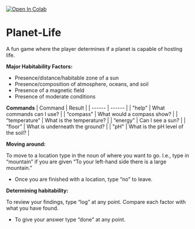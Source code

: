 [![Open In Colab](https://colab.research.google.com/assets/colab-badge.svg)](https://colab.research.google.com/drive/1q2dF2F4y52boVLcHJhljLbg6ywJRssww?usp=sharing)

# Planet-Life
A fun game where the player determines if a planet is capable of hosting life. 

__Major Habitability Factors:__
 - Presence/distance/habitable zone of a sun
 - Presence/composition of atmosphere, oceans, and soil
 - Presence of a magnetic field
 - Presence of moderate conditions
 
__Commands__
| Command | Result |
| ------ | ------ |
| "help" | What commands can I use? |
| “compass” | What would a compass show? |
| “temperature” | What is the temperature? |
| “energy” | Can I see a sun? |
| “floor” | What is underneath the ground? |
| "pH" | What is the pH level of the soil? |

__Moving around:__

To move to a location type in the noun of where you want to go.
I.e., type in “mountain” if you are given “To your left-hand side there is a large mountain.”
 - Once you are finished with a location, type “no” to leave.

__Determining habitability:__

To review your findings, type “log” at any point. Compare each factor with what you have found.
 - To give your answer type “done” at any point. 
